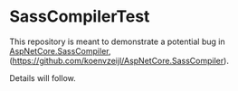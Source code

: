 # SassCompilerTest

This repository is meant to demonstrate a potential bug in [AspNetCore.SassCompiler](https://www.nuget.org/packages/AspNetCore.SassCompiler/), (https://github.com/koenvzeijl/AspNetCore.SassCompiler).

Details will follow.
